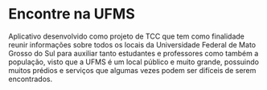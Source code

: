 # Encontre na UFMS

Aplicativo desenvolvido como projeto de TCC que tem como finalidade reunir informações sobre todos os locais da Universidade Federal de Mato Grosso do Sul para auxiliar tanto estudantes e professores como também a população, visto que a UFMS é um local público e muito grande, possuindo muitos prédios e serviços que algumas vezes podem ser difíceis de serem encontrados.
